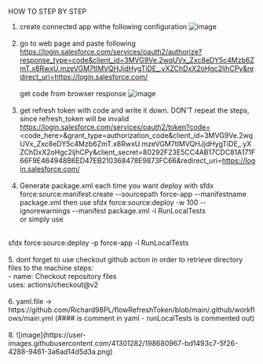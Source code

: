 HOW TO STEP BY STEP

1. create connected app withe following configuration
![image](https://user-images.githubusercontent.com/41301282/198654875-c9b5e0c7-8c26-4696-9097-cae630c65b6e.png)
<br><br>
2. go to web page and paste following
https://login.salesforce.com/services/oauth2/authorize?response_type=code&client_id=3MVG9Ve.2wqUVx_Zxc8eDY5c4Mzb6ZmT.x8RwxU.mzeVGM7tIMVQHJjdHygTiDE_.yXZChDxX2oHgc2ljhCPy&redirect_uri=https://login.salesforce.com/
<br><br>
get code from browser response
![image](https://user-images.githubusercontent.com/41301282/198655140-a80b5aa3-0a6b-4b80-bbcc-391683fed58c.png)
<br><br>
3. get refresh token with code and write it down. 
DON'T repeat the steps, since refresh_token will be invalid
https://login.salesforce.com/services/oauth2/token?code=<code_here>&grant_type=authorization_code&client_id=3MVG9Ve.2wqUVx_Zxc8eDY5c4Mzb6ZmT.x8RwxU.mzeVGM7tIMVQHJjdHygTiDE_.yXZChDxX2oHgc2ljhCPy&client_secret=80292F23E5CC4AB17CDC81A171F66F9E464948B6ED47EB210368478E9873FC66&redirect_uri=https://login.salesforce.com/
<br><br>
4. Generate package.xml each time you want deploy with 
sfdx force:source:manifest:create --sourcepath force-app --manifestname package.xml 
then use sfdx force:source:deploy -w 100 --ignorewarnings --manifest package.xml -l RunLocalTests 
<br> or simply use
<br>
sfdx force:source:deploy -p force-app -l RunLocalTests
<br><br>
5. dont forget to use checkout github action in order to retrieve directory files to the machine
steps:
     <br> - name: Checkout repository files 
     <br>  uses: actions/checkout@v2
<br><br>
6. yaml.file -> https://github.com/Richard98PL/flowRefreshToken/blob/main/.github/workflows/main.yml (#### is comment in yaml - runLocalTests is commented out)
<br><br>
8. 
![image](https://user-images.githubusercontent.com/41301282/198680967-bd1493c7-5f26-4288-9461-3a6ad14d5d3a.png)

